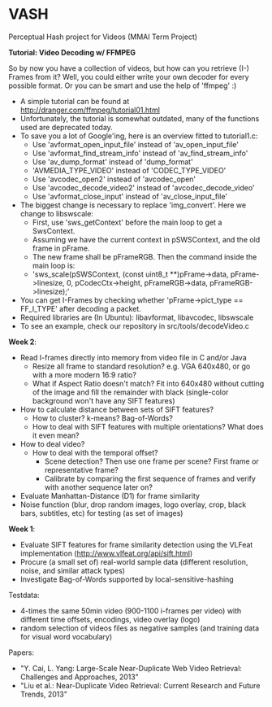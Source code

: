VASH
====

Perceptual Hash project for Videos (MMAI Term Project)


**Tutorial: Video Decoding w/ FFMPEG**

So by now you have a collection of videos, but how can you retrieve (I-) Frames from it? Well, you could either write your own decoder for every possible format. Or you can be smart and use the help of 'ffmpeg' :)
* A simple tutorial can be found at http://dranger.com/ffmpeg/tutorial01.html
* Unfortunately, the tutorial is somewhat outdated, many of the functions used are deprecated today.
* To save you a lot of Google'ing, here is an overview fitted to tutorial1.c:
  * Use 'avformat_open_input_file' instead of 'av_open_input_file'
  * Use 'avformat_find_stream_info' instead of 'av_find_stream_info'
  * Use 'av_dump_format' instead of 'dump_format'
  * 'AVMEDIA_TYPE_VIDEO' instead of 'CODEC_TYPE_VIDEO'
  * Use 'avcodec_open2' instead of 'avcodec_open'
  * Use 'avcodec_decode_video2' instead of 'avcodec_decode_video'
  * Use 'avformat_close_input' instead of 'av_close_input_file'
* The biggest change is necessary to replace 'img_convert'. Here we change to libswscale:
  * First, use 'sws_getContext' before the main loop to get a SwsContext.
  * Assuming we have the current context in pSWSContext, and the old frame in pFrame.
  * The new frame shall be pFrameRGB. Then the command inside the main loop is:
  * 'sws_scale(pSWSContext, (const uint8_t **)pFrame->data, pFrame->linesize, 0, pCodecCtx->height, pFrameRGB->data, pFrameRGB->linesize);'
* You can get I-Frames by checking whether 'pFrame->pict_type == FF_I_TYPE' after decoding a packet.
* Required libraries are (In Ubuntu): libavformat, libavcodec, libswscale
* To see an example, check our repository in src/tools/decodeVideo.c


**Week 2**:
* Read I-frames directly into memory from video file in C and/or Java
  * Resize all frame to standard resolution? e.g. VGA 640x480, or go with a more modern 16:9 ratio?
  * What if Aspect Ratio doesn't match? Fit into 640x480 without cutting of the image and fill the remainder with black (single-color background won't have any SIFT features) 
* How to calculate distance between sets of SIFT features? 
  * How to cluster? k-means? Bag-of-Words?
  * How to deal with SIFT features with multiple orientations? What does it even mean?
* How to deal video?
  * How to deal with the temporal offset?
    * Scene detection? Then use one frame per scene? First frame or representative frame?
    * Calibrate by comparing the first sequence of frames and verify with another sequence later on?
* Evaluate Manhattan-Distance (D1) for frame similarity
* Noise function (blur, drop random images, logo overlay, crop, black bars, subtitles, etc) for testing (as set of images)


**Week 1**:
* Evaluate SIFT features for frame similarity detection using the VLFeat implementation (http://www.vlfeat.org/api/sift.html)
* Procure (a small set of) real-world sample data (different resolution, noise, and similar attack types)
* Investigate Bag-of-Words supported by local-sensitive-hashing

Testdata:
* 4-times the same 50min video (900-1100 i-frames per video) with different time offsets, encodings, video overlay (logo)
* random selection of videos files as negative samples (and training data for visual word vocabulary)

Papers:
* "Y. Cai, L. Yang: Large-Scale Near-Duplicate Web Video Retrieval: Challenges and Approaches, 2013"
* "Liu et al.: Near-Duplicate Video Retrieval: Current Research and Future Trends, 2013"
